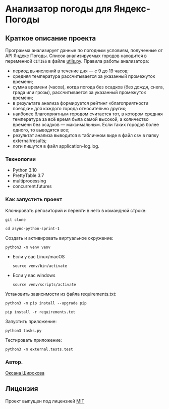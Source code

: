 #  Анализатор погоды для Яндекс-Погоды

## Краткое описание проекта

Программа анализирует данные по погодным условиям, полученные от API Яндекс Погоды.
Список анализируемых городов находится в переменной `CITIES` в файле [utils.py](utils.py).
Правила работы анализатора:
- период вычислений в течение дня — с 9 до 19 часов;
- средняя температура рассчитывается за указанный промежуток времени;
- сумма времени (часов), когда погода без осадков (без дождя, снега, града или грозы), рассчитывается за указанный промежуток времени;
- в результате анализа формируется рейтинг «благоприятности поездки» для каждого города относительно других;
- наиболее благоприятным городом считается тот, в котором средняя температура за всё время была самой высокой, а количество времени без осадков — максимальным. Если таких городов более одного, то выводятся все;
- результат анализа выводится в табличном виде в файл csv в папку external/results;
- логи пишутся в файл application-log.log.

### Технологии

- Python 3.10
- PrettyTable 3.7
- multiprocessing
- concurrent.futures

### Как запустить проект

Клонировать репозиторий и перейти в него в командной строке:

```
git clone
```

```
cd async-python-sprint-1
```

Cоздать и активировать виртуальное окружение:

```
python3 -m venv venv
```

* Если у вас Linux/macOS

    ```
    source venv/bin/activate
    ```

* Если у вас windows

    ```
    source venv/scripts/activate
    ```

Установить зависимости из файла requirements.txt:

```
python3 -m pip install --upgrade pip
```

```
pip install -r requirements.txt
```

Запустить приложение:

```
python3 tasks.py
```

Тестировать приложение:

```
python3 -m external.tests.test
```

### Автор.
[Оксана Широкова](https://github.com/son13425)


## Лицензия
Проект выпущен под лицензией [MIT](https://github.com/son13425/async-python-sprint-1/blob/main/COPYING.txt)
